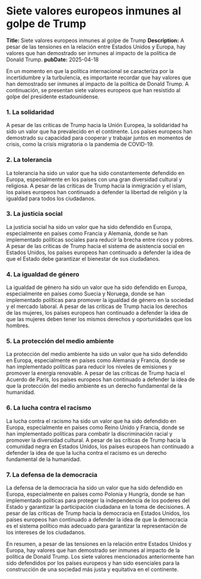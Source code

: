 # Siete valores europeos inmunes al golpe de Trump

**Title:** Siete valores europeos inmunes al golpe de Trump
**Description:** A pesar de las tensiones en la relación entre Estados Unidos y Europa, hay valores que han demostrado ser inmunes al impacto de la política de Donald Trump.
**pubDate:** 2025-04-18

En un momento en que la política internacional se caracteriza por la incertidumbre y la turbulencia, es importante recordar que hay valores que han demostrado ser inmunes al impacto de la política de Donald Trump. A continuación, se presentan siete valores europeos que han resistido al golpe del presidente estadounidense.

### 1. La solidaridad

A pesar de las críticas de Trump hacia la Unión Europea, la solidaridad ha sido un valor que ha prevalecido en el continente. Los países europeos han demostrado su capacidad para cooperar y trabajar juntos en momentos de crisis, como la crisis migratoria o la pandemia de COVID-19.

### 2. La tolerancia

La tolerancia ha sido un valor que ha sido constantemente defendido en Europa, especialmente en los países con una gran diversidad cultural y religiosa. A pesar de las críticas de Trump hacia la inmigración y el islam, los países europeos han continuado a defender la libertad de religión y la igualdad para todos los ciudadanos.

### 3. La justicia social

La justicia social ha sido un valor que ha sido defendido en Europa, especialmente en países como Francia y Alemania, donde se han implementado políticas sociales para reducir la brecha entre ricos y pobres. A pesar de las críticas de Trump hacia el sistema de asistencia social en Estados Unidos, los países europeos han continuado a defender la idea de que el Estado debe garantizar el bienestar de sus ciudadanos.

### 4. La igualdad de género

La igualdad de género ha sido un valor que ha sido defendido en Europa, especialmente en países como Suecia y Noruega, donde se han implementado políticas para promover la igualdad de género en la sociedad y el mercado laboral. A pesar de las críticas de Trump hacia los derechos de las mujeres, los países europeos han continuado a defender la idea de que las mujeres deben tener los mismos derechos y oportunidades que los hombres.

### 5. La protección del medio ambiente

La protección del medio ambiente ha sido un valor que ha sido defendido en Europa, especialmente en países como Alemania y Francia, donde se han implementado políticas para reducir los niveles de emisiones y promover la energía renovable. A pesar de las críticas de Trump hacia el Acuerdo de París, los países europeos han continuado a defender la idea de que la protección del medio ambiente es un derecho fundamental de la humanidad.

### 6. La lucha contra el racismo

La lucha contra el racismo ha sido un valor que ha sido defendido en Europa, especialmente en países como Reino Unido y Francia, donde se han implementado políticas para combatir la discriminación racial y promover la diversidad cultural. A pesar de las críticas de Trump hacia la comunidad negra en Estados Unidos, los países europeos han continuado a defender la idea de que la lucha contra el racismo es un derecho fundamental de la humanidad.

### 7. La defensa de la democracia

La defensa de la democracia ha sido un valor que ha sido defendido en Europa, especialmente en países como Polonia y Hungría, donde se han implementado políticas para proteger la independencia de los poderes del Estado y garantizar la participación ciudadana en la toma de decisiones. A pesar de las críticas de Trump hacia la democracia en Estados Unidos, los países europeos han continuado a defender la idea de que la democracia es el sistema político más adecuado para garantizar la representación de los intereses de los ciudadanos.

En resumen, a pesar de las tensiones en la relación entre Estados Unidos y Europa, hay valores que han demostrado ser inmunes al impacto de la política de Donald Trump. Los siete valores mencionados anteriormente han sido defendidos por los países europeos y han sido esenciales para la construcción de una sociedad más justa y equitativa en el continente.